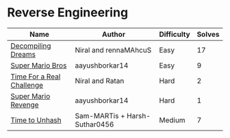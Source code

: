 # Reverse Engineering

| Name                                       | Author         | Difficulty | Solves |
| ------------------------------------------ | -------------- | ---------- | ------ |
| [Decompiling Dreams](decompiling-dreams)    | Niral and  rennaMAhcuS | Easy | 17  |
| [Super Mario Bros](super-mario-bros)       | aayushborkar14 | Easy       | 9      |
| [Time For a Real Challenge](time-for-a-real-challenge)  | Niral and Ratan               | Hard        | 2     |
| [Super Mario Revenge](super-mario-revenge) | aayushborkar14 | Hard       | 1      |
| [Time to Unhash](time-to-unhash) | Sam-MARTis + Harsh-Suthar0456 | Medium       | 7      |


